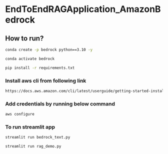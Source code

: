 # EndToEndRAGApplication_AmazonBedrock

## How to run?

```bash
conda create -p bedrock python==3.10 -y
```

```bash
conda activate bedrock
```

```bash
pip install -r requirements.txt
```

### Install aws cli from following link
```bash
https://docs.aws.amazon.com/cli/latest/userguide/getting-started-install.html
```
### Add credentials by running below command
```bash
aws configure
```

### To run streamlit app
```bash
streamlit run bedrock_text.py
```

```bash
streamlit run rag_demo.py
```